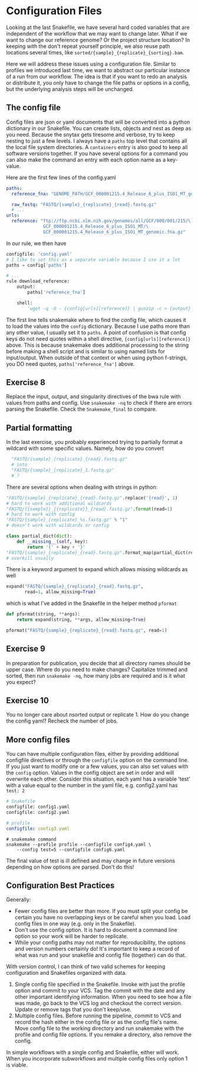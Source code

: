 # Configuration Files
Looking at the last Snakefile, we have several hard coded variables that
are independent of the workflow that we may want to change later.  What if
we want to change our reference genome? Or the project structure location?
In keeping with the don't repeat yourself principle, we also reuse path
locations several times, like `sorted/{sample}_{replicate}_{sorting}.bam`.

Here we will address these issues using a configuration file.  Similar to
profiles we introduced last time, we want to abstract our particular instance
of a run from our workflow.  The idea is that if you want to redo an
analysis or distribute it, you only have to change the file paths or options
in a config, but the underlying analysis steps will be unchanged.

## The config file
Config files are json or yaml documents that will be converted into a python
dictionary in our Snakefile.  You can create lists, objects and nest as deep
as you need.  Because the snytax gets tiresome and verbose, try to keep nesting
to just a few levels.  I always have a `paths` top level that contains all
the local file system directories.  A `containers` entry is also good to
keep all software versions together.  If you have several options for a command
you can also make the command an entry with each option name as a key-value.

Here are the first few lines of the config.yaml
```yaml
paths:
  reference_fna: "GENOME_PATH/GCF_000001215.4_Release_6_plus_ISO1_MT_genomic.fna"

  raw_fastq: "FASTQ/{sample}_{replicate}_{read}.fastq.gz"
  # ...
urls:
  reference: "ftp://ftp.ncbi.nlm.nih.gov/genomes/all/GCF/000/001/215/\
              GCF_000001215.4_Release_6_plus_ISO1_MT/\
              GCF_000001215.4_Release_6_plus_ISO1_MT_genomic.fna.gz"
```
In our rule, we then have
```python
configfile: 'config.yaml'
# I like to set this as a separate variable because I use it a lot
paths = config['paths']

# ...
rule download_reference:
    output:
        paths['reference_fna']

    shell:
        'wget -q -O - {config[urls][reference]} | gunzip -c > {output}'
```
The first line tells snakemake where to find the config file, which causes
it to load the values into the `config` dictionary.  Because I use paths more
than any other value, I usually set it to `paths`.  A point of confusion is that
config keys do not need quotes within a shell directive,
`{config[urls][reference]}` above.  This is because snakemake does additional
processing to the string before making a shell script and is similar to using
named lists for input/output.  When outside of that context or when using
python f-strings, you DO need quotes, `paths['reference_fna']` above.

## Exercise 8
Replace the input, output, and singularity directives of the bwa rule with
values from paths and config.  Use `snakemake -nq` to check if there are
errors parsing the Snakefile.  Check the `Snakemake_final` to compare.

## Partial formatting
In the last exercise, you probably experienced trying to partially format
a wildcard with some specific values.  Namely, how do you convert
```python
  "FASTQ/{sample}_{replicate}_{read}.fastq.gz"
  # into
  "FASTQ/{sample}_{replicate}_1.fastq.gz"
  # ?
```
There are several options when dealing with strings in python:
```python
"FASTQ/{sample}_{replicate}_{read}.fastq.gz".replace('{read}', 1)
# hard to work with additional wildcards
"FASTQ/{{sample}}_{{replicate}}_{read}.fastq.gz".format(read=1)
# hard to work with config
"FASTQ/{sample}_{replicate}_%s.fastq.gz" % "1"
# doesn't work with wildcards or config

class partial_dict(dict):
    def __missing__(self, key):
        return '{' + key + '}'
"FASTQ/{sample}_{replicate}_{read}.fastq.gz".format_map(partial_dict(read=1))
# overkill usually
```
There is a keyword argument to expand which allows missing wildcards as well
```python
expand("FASTQ/{sample}_{replicate}_{read}.fastq.gz",
       read=1, allow_missing=True)
```
which is what I've added in the Snakefile in the helper method `pformat`
```python
def pformat(string, **args):
    return expand(string, **args, allow_missing=True)

pformat("FASTQ/{sample}_{replicate}_{read}.fastq.gz", read=1)
```

## Exercise 9
In preparation for publication, you decide that all directory names should be
upper case. Where do you need to make changes? Capitalize trimmed and sorted,
then run `snakemake -nq`, how many jobs are required and is it what you expect?

## Exercise 10
You no longer care about nsorted output or replicate 1.  How do you change the
config yaml?  Recheck the number of jobs.

## More config files
You can have multiple configuration files, either by providing additional
configfile directives or through the `configfile` option on the command line.
If you just want to modify one or a few values, you can also set values with
the `config` option.  Values in the config object are set in order and will
overwrite each other.  Consider this situation, each yaml has a variable 
'test' with a value equal to the number in the yaml file, e.g. config2.yaml
has `test: 2`
```python
# Snakefile
configfile: config1.yaml
configfile: config2.yaml
```

```yaml
# profile
configfile: config3.yaml
```

```shell
# snakemake command
snakemake --profile profile --configfile config4.yaml \
    --config test=5 --configfile config6.yaml
```

The final value of test is ill defined and may change in future versions
depending on how options are parsed.  Don't do this!

## Configuration Best Practices
Generally:
- Fewer config files are better than more.  If you must split your config
  be certain you have no overlapping keys or be careful when you load.  Load
  config files in one way (e.g. only in the Snakefile).
- Don't use the config option.  It is hard to document a command line option
  so your work will be harder to replicate.
- While your config paths may not matter for reproducibility, the options and
  version numbers certainly do!  It's important to keep a record of what was
  run and your snakefile and config file (together) can do that.

With version control, I can think of two valid schemes for keeping
configuration and Snakefiles organized with data.
1. Single config file specified in the Snakefile.  Invoke with just the profile
   option and commit to your VCS.  Tag the commit with the date and any other
   important identifying information.  When you need to see how a file was made,
   go back to the VCS log and checkout the correct version.  Update or remove
   tags that you don't keep/use.
2. Multiple config files.  Before running the pipeline, commit to VCS and
   record the hash either in the config file or as the config file's name.
   Move config file to the working directory and run snakemake with the profile
   and config file options.  If you remake a directory, also remove the config.

In simple workflows with a single config and Snakefile, either will work.  When
you incorporate subworkflows and multiple config files only option 1 is viable.
